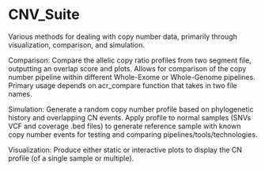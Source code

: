 # CNV_Suite
Various methods for dealing with copy number data, primarily through visualization, comparison, and simulation.

Comparison: Compare the allelic copy ratio profiles from two segment file, outputting an overlap score and plots. Allows for comparison of the copy number pipeline within different Whole-Exome or Whole-Genome pipelines. Primary usage depends on acr_compare function that takes in two file names.

Simulation: Generate a random copy number profile based on phylogenetic history and overlapping CN events. Apply profile to normal samples (SNVs VCF and coverage .bed files) to generate reference sample with known copy number events for testing and comparing pipelines/tools/technologies.

Visualization: Produce either static or interactive plots to display the CN profile (of a single sample or multiple).
